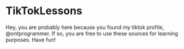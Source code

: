 # TikTokLessons

Hey, you are probably here because you found my tiktok profile, @ontprogrammer. If so, you are free to use these sources for learning purposes.
Have fun!
